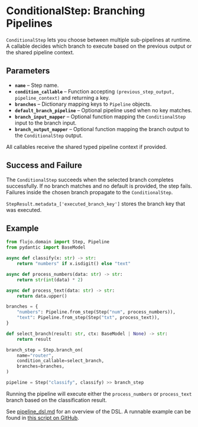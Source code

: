 # ConditionalStep: Branching Pipelines

`ConditionalStep` lets you choose between multiple sub-pipelines at runtime. A callable decides which branch to execute based on the previous output or the shared pipeline context.

## Parameters

- **`name`** – Step name.
- **`condition_callable`** – Function accepting `(previous_step_output, pipeline_context)` and returning a key.
- **`branches`** – Dictionary mapping keys to `Pipeline` objects.
- **`default_branch_pipeline`** – Optional pipeline used when no key matches.
- **`branch_input_mapper`** – Optional function mapping the `ConditionalStep` input to the branch input.
- **`branch_output_mapper`** – Optional function mapping the branch output to the `ConditionalStep` output.

All callables receive the shared typed pipeline context if provided.

## Success and Failure

The `ConditionalStep` succeeds when the selected branch completes successfully. If no branch matches and no default is provided, the step fails. Failures inside the chosen branch propagate to the `ConditionalStep`.

`StepResult.metadata_['executed_branch_key']` stores the branch key that was executed.

## Example

```python
from flujo.domain import Step, Pipeline
from pydantic import BaseModel

async def classify(x: str) -> str:
    return "numbers" if x.isdigit() else "text"

async def process_numbers(data: str) -> str:
    return str(int(data) * 2)

async def process_text(data: str) -> str:
    return data.upper()

branches = {
    "numbers": Pipeline.from_step(Step("num", process_numbers)),
    "text": Pipeline.from_step(Step("txt", process_text)),
}

def select_branch(result: str, ctx: BaseModel | None) -> str:
    return result

branch_step = Step.branch_on(
    name="router",
    condition_callable=select_branch,
    branches=branches,
)

pipeline = Step("classify", classify) >> branch_step
```

Running the pipeline will execute either the `process_numbers` or `process_text` branch based on the classification result.

See [pipeline_dsl.md](pipeline_dsl.md) for an overview of the DSL. A runnable example can be found in [this script on GitHub](https://github.com/aandresalvarez/flujo/blob/main/examples/08_branch_step.py).

